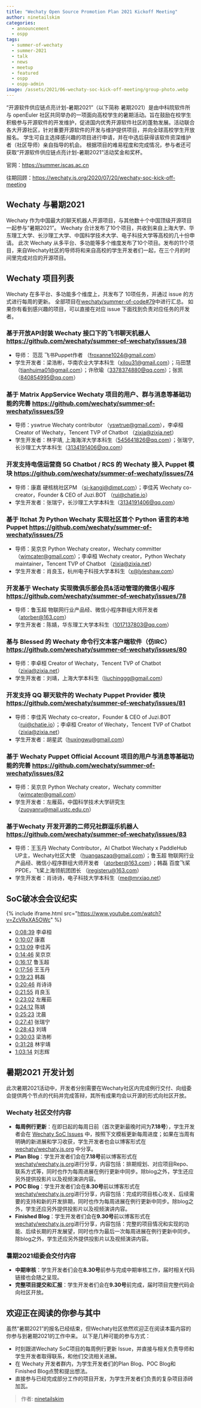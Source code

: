 ```yaml
---
title: "Wechaty Open Source Promotion Plan 2021 Kickoff Meeting"
author: ninetailskim
categories: 
  - announcement
  - ospp
tags:
  - summer-of-wechaty
  - summer-2021
  - talk
  - news
  - meetup
  - featured
  - ospp
  - ospp-admin
image: /assets/2021/06-wechaty-soc-kick-off-meeting/group-photo.webp
---
```


“开源软件供应链点亮计划-暑期2021”（以下简称 暑期2021）是由中科院软件所与 openEuler 社区共同举办的一项面向高校学生的暑期活动。旨在鼓励在校学生积极参与开源软件的开发维护，促进国内优秀开源软件社区的蓬勃发展。活动联合各大开源社区，针对重要开源软件的开发与维护提供项目，并向全球高校学生开放报名。
学生可自主选择感兴趣的项目进行申请，并在中选后获得该软件资深维护者（社区导师）亲自指导的机会。
根据项目的难易程度和完成情况，参与者还可获取“开源软件供应链点亮计划-暑期2021”活动奖金和奖杯。

官网：<https://summer.iscas.ac.cn>

往期回顾：<https://wechaty.js.org/2020/07/20/wechaty-soc-kick-off-meeting>

## Wechaty 与暑期2021

Wechaty 作为中国最大的聊天机器人开源项目，与其他数十个中国顶级开源项目一起参与“暑期2021”。
Wechaty 合计发布了10个项目，共收到来自上海大学、华东理工大学、长沙理工大学、中国科学技术大学、电子科技大学等高校的几十份申请。
此次 Wechaty 从多平台、多功能等多个维度发布了10个项目。发布的11个项目，来自Wechaty社区的导师将和来自高校的学生开发者们一起，在三个月的时间里完成对应的开源项目。

## Wechaty 项目列表

Wechaty 在多平台、多功能多个维度上，共发布了 10项任务，并通过 issue 的方式进行每周的更新。
全部项目在[wechaty/summer-of-code#79](https://github.com/wechaty/summer-of-wechaty/issues/79)中进行汇总。
如果你有看到感兴趣的项目，可以直接在对应 issue 下面找到负责对应任务的开发者。

### 基于开放API封装 Wechaty 接口下的飞书聊天机器人 <https://github.com/wechaty/summer-of-wechaty/issues/38>

- 导师： 范蕊 飞书Puppet作者 （froxanne1024@gmail.com）
- 学生开发者：梁浩彬，华南农业大学本科生（xilou31@gmail.com）；马田慧（tianhuima01@gmail.com）；许欣瑜（3378374880@qq.com）；张凯（840854995@qq.com）

### 基于 Matrix AppService Wechaty 项目的用户、群与消息等基础功能的完善 <https://github.com/wechaty/summer-of-wechaty/issues/59>

- 导师：yswtrue Wechaty contributor （yswtrue@gmail.com），李卓桓 Creator of Wechaty，Tencent TVP of Chatbot （zixia@zixia.net）
- 学生开发者：林宇靖, 上海海洋大学本科生（545641826@qq.com）；张瑞宁, 长沙理工大学本科生（3134191406@qq.com）

### 开发支持电信运营商 5G Chatbot / RCS 的 Wechaty 接入 Puppet 模块 <https://github.com/wechaty/summer-of-wechaty/issues/74>

- 导师：康嘉 硬核桃社区PM （sj-kangj@dimpt.com）；李佳芮 Wechaty co-creator，Founder & CEO of Juzi.BOT （rui@chatie.io）
- 学生开发者：张瑞宁，长沙理工大学本科生（3134191406@qq.com）

### 基于 Itchat 为 Python Wechaty 实现社区首个 Python 语言的本地 Puppet <https://github.com/wechaty/summer-of-wechaty/issues/75>

- 导师：吴京京 Python Wechaty creator，Wechaty committer （wjmcater@gmail.com）；李卓桓 Wechaty creator，Python Wechaty maintainer，Tencent TVP of Chatbot （zixia@zixia.net）
- 学生开发者：肖良玉，杭州电子科技大学本科生（x@lyleshaw.com）

### 开发基于 Wechaty 实现微俱乐部会员&活动管理的微信小程序 <https://github.com/wechaty/summer-of-wechaty/issues/78>

- 导师：鲁玉超 物联网行业产品经、微信小程序群组大师开发者 （atorber@163.com）
- 学生开发者：陈婧，华东理工大学本科生（1017137803@qq.com）

### 基与 Blessed 的 Wechaty 命令行文本客户端软件（仿IRC） <https://github.com/wechaty/summer-of-wechaty/issues/80>

- 导师：李卓桓 Creator of Wechaty，Tencent TVP of Chatbot （zixia@zixia.net）
- 学生开发者：刘靖，上海大学本科生（liuchinggg@gmail.com）

### 开发支持 QQ 聊天软件的 Wechaty Puppet Provider 模块 <https://github.com/wechaty/summer-of-wechaty/issues/81>

- 导师：李佳芮 Wechaty co-creator，Founder & CEO of Juzi.BOT （rui@chatie.io）；李卓桓 Creator of Wechaty，Tencent TVP of Chatbot （zixia@zixia.net）
- 学生开发者：胡星武（huxingwu@gmail.com）

### 基于 Wechaty Puppet Official Account 项目的用户与消息等基础功能的完善 <https://github.com/wechaty/summer-of-wechaty/issues/82>

- 导师：吴京京 Python Wechaty creator，Wechaty committer （wjmcater@gmail.com）
- 学生开发者：左雁茹，中国科学技术大学研究生（zuoyanru@mail.ustc.edu.cn）

### 基于Wechaty 开发开源的二师兄社群逗乐机器人 <https://github.com/wechaty/summer-of-wechaty/issues/83>

- 导师：王玉丹 Wechaty Contributor，AI Chatbot Wechaty x PaddleHub UP主，Wechaty社区大使 （huangaszaq@gmail.com）；鲁玉超 物联网行业产品经、微信小程序群组大师开发者 （atorber@163.com）；韩磊 百度飞桨PPDE，飞桨上海领航团团长 （iregisteru@163.com）
- 学生开发者：肖诗诗，电子科技大学本科生（me@mrxiao.net）

## SoC破冰会会议纪实

{% include iframe.html src="https://www.youtube.com/watch?v=ZcVRxXA5OWc" %}

- [0:08:39](https://youtu.be/ZcVRxXA5OWc?t=519) 李卓桓
- [0:10:07](https://youtu.be/ZcVRxXA5OWc?t=607) 康嘉
- [0:13:09](https://youtu.be/ZcVRxXA5OWc?t=789) 李佳芮
- [0:14:46](https://youtu.be/ZcVRxXA5OWc?t=886) 吴京京
- [0:16:17](https://youtu.be/ZcVRxXA5OWc?t=977) 鲁玉超
- [0:17:56](https://youtu.be/ZcVRxXA5OWc?t=1076) 王玉丹
- [0:19:23](https://youtu.be/ZcVRxXA5OWc?t=1163) 韩磊
- [0:20:46](https://youtu.be/ZcVRxXA5OWc?t=1246) 肖诗诗
- [0:21:55](https://youtu.be/ZcVRxXA5OWc?t=1315) 肖良玉
- [0:23:02](https://youtu.be/ZcVRxXA5OWc?t=1382) 左雁茹
- [0:24:12](https://youtu.be/ZcVRxXA5OWc?t=1452) 陈婧
- [0:25:23](https://youtu.be/ZcVRxXA5OWc?t=1523) 沈晨
- [0:27:41](https://youtu.be/ZcVRxXA5OWc?t=1661) 张瑞宁
- [0:28:43](https://youtu.be/ZcVRxXA5OWc?t=1723) 刘靖
- [0:30:03](https://youtu.be/ZcVRxXA5OWc?t=1803) 梁浩彬
- [0:31:28](https://youtu.be/ZcVRxXA5OWc?t=1888) 林宇靖
- [1:03:14](https://youtu.be/ZcVRxXA5OWc?t=3794) 刘志辉

## 暑期2021 开发计划

此次暑期2021活动中，开发者分别需要在Wechaty社区内完成例行交付、向组委会提供两个节点的代码并完成答辩，其所有成果均会以开源的形式向社区开放。

### Wechaty 社区交付内容

- **每周例行更新**：在即日起的每周日前（首次更新最晚时间为**7.18号**），学生开发者会在 [Wechaty SoC Issues](https://github.com/wechaty/summer-of-code/issues) 中，按照下文模板更新每周进度；如果在当周有明确的新进展和学习收获，学生开发者也会以博客形式在 [wechaty/wechaty.js.org](https://github.com/wechaty/wechaty.js.org) 中分享。
- **Plan Blog**：学生开发者们会在**7.18号**前以博客形式在[wechaty/wechaty.js.org](https://github.com/wechaty/wechaty.js.org)进行分享，内容包括：排期规划、对应项目Repo、联系方式等，同时也作为每周进展在例行更新中同步。除blog之外，学生还应另外提供投影片以及视频演讲内容。
- **POC Blog**：学生开发者们会在**8.30号**前以博客形式在[wechaty/wechaty.js.org](https://github.com/wechaty/wechaty.js.org)进行分享，内容包括：完成的项目核心攻关、后续需要的支持和新的开发排期，同时也作为每周进展在例行更新中同步。除blog之外，学生还应另外提供投影片以及视频演讲内容。
- **Finished Blog**：学生开发者们会在**9.30号**前以博客形式在[wechaty/wechaty.js.org](https://github.com/wechaty/wechaty.js.org)进行分享，内容包括：完整的项目情况和实现的功能、后续长期的开发展望，同时也作为最后一次每周进展在例行更新中同步。除blog之外，学生还应另外提供投影片以及视频演讲内容。

### 暑期2021组委会交付内容

- **中期审核**：学生开发者们会在**8.30号**前参与完成中期审核工作，届时相关代码链接也会随之呈现。
- **完整项目提交和汇报**：学生开发者们会在**9.30号**前完成，届时项目完整代码会向社区开放。

## 欢迎正在阅读的你参与其中

虽然“暑期2021”的报名已经结束，但Wechaty社区依然欢迎正在阅读本篇内容的你参与到暑期2021的工作中来。
以下是几种可能的参与方式：

- 时刻跟进Wechaty SoC项目的每周例行更新 Issue，并直接与相关负责导师和学生开发者取得联系，和他们交流相关进展。
- 在 Wechaty 开发者群内，为学生开发者们的Plan Blog、POC Blog和Finished Blog点赞和提出想法。
- 直接参与已经完成部分工作的项目开发，为学生开发者们负责的复杂项目添砖加瓦。

> 作者: [ninetailskim](https://wechaty.js.org/contributors/ninetailskim/)

